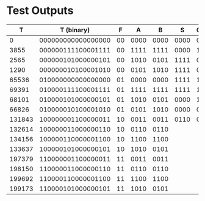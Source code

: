 # Test Outputs

| T        | T (binary)           | F    | A      | B      | S      | Co  |
| -------- | -------------------- | ---- | ------ | ------ | ------ | --- |
| $0$      | $000000000000000000$ | $00$ | $0000$ | $0000$ | $0000$ | $0$ |
| $3855$   | $000000111100001111$ | $00$ | $1111$ | $1111$ | $0000$ | $1$ |
| $2565$   | $000000101000000101$ | $00$ | $1010$ | $0101$ | $1111$ | $0$ |
| $1290$   | $000000010100001010$ | $00$ | $0101$ | $1010$ | $1111$ | $0$ |
| $65536$  | $010000000000000000$ | $01$ | $0000$ | $0000$ | $1111$ | $1$ |
| $69391$  | $010000111100001111$ | $01$ | $1111$ | $1111$ | $1111$ | $1$ |
| $68101$  | $010000101000000101$ | $01$ | $1010$ | $0101$ | $0000$ | $1$ |
| $66826$  | $010000010100001010$ | $01$ | $0101$ | $1010$ | $0000$ | $0$ |
| $131843$ | $100000001100000011$ | $10$ | $0011$ | $0011$ | $0110$ | $0$ |
| $132614$ | $100000011000000110$ | $10$ | $0110$ | $0110$ |        |     |
| $134156$ | $100000110000001100$ | $10$ | $1100$ | $1100$ |        |     |
| $133637$ | $100000101000000101$ | $10$ | $1010$ | $0101$ |        |     |
| $197379$ | $110000001100000011$ | $11$ | $0011$ | $0011$ |        |     |
| $198150$ | $110000011000000110$ | $11$ | $0110$ | $0110$ |        |     |
| $199692$ | $110000110000001100$ | $11$ | $1100$ | $1100$ |        |     |
| $199173$ | $110000101000000101$ | $11$ | $1010$ | $0101$ |        |     |
